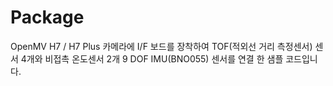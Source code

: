 # Package

OpenMV H7 / H7 Plus 카메라에 I/F 보드를 장착하여 
TOF(적외선 거리 측정센서) 센서 4개와 비접촉 온도센서 2개 9 DOF IMU(BNO055) 센서를 연결 한 샘플 코드입니다.

